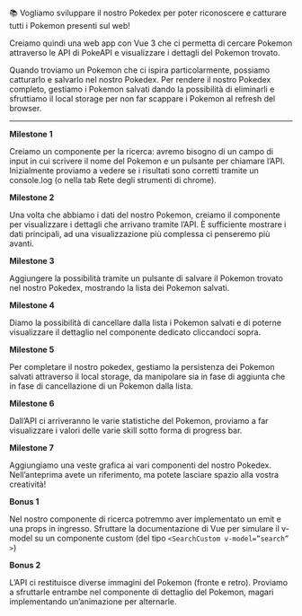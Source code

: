 <aside>
📚 Vogliamo sviluppare il nostro Pokedex per poter riconoscere e catturare tutti i Pokemon presenti sul web!

Creiamo quindi una web app con Vue 3 che ci permetta di cercare Pokemon attraverso le API di PokeAPI e visualizzare i dettagli del Pokemon trovato.

Quando troviamo un Pokemon che ci ispira particolarmente, possiamo catturarlo e salvarlo nel nostro Pokedex.
Per rendere il nostro Pokedex completo, gestiamo i Pokemon salvati dando la possibilità di eliminarli e sfruttiamo il local storage per non far scappare i Pokemon al refresh del browser.

---

**Milestone 1**

Creiamo un componente per la ricerca: avremo bisogno di un campo di input in cui scrivere il nome del Pokemon e un pulsante per chiamare l’API. Inizialmente proviamo a vedere se i risultati sono corretti tramite un console.log (o nella tab Rete degli strumenti di chrome).

**Milestone 2**

Una volta che abbiamo i dati del nostro Pokemon, creiamo il componente per visualizzare i dettagli che arrivano tramite l’API. È sufficiente mostrare i dati principali, ad una visualizzazione più complessa ci penseremo più avanti.

**Milestone 3**

Aggiungere la possibilità tramite un pulsante di salvare il Pokemon trovato nel nostro Pokedex, mostrando la lista dei Pokemon salvati.

**Milestone 4**

Diamo la possibilità di cancellare dalla lista i Pokemon salvati e di poterne visualizzare il dettaglio nel componente dedicato cliccandoci sopra.

**Milestone 5**

Per completare il nostro pokedex, gestiamo la persistenza dei Pokemon salvati attraverso il local storage, da manipolare sia in fase di aggiunta che in fase di cancellazione di un Pokemon dalla lista.

**Milestone 6**

Dall’API ci arriveranno le varie statistiche del Pokemon, proviamo a far visualizzare i valori delle varie skill sotto forma di progress bar.

**Milestone 7**

Aggiungiamo una veste grafica ai vari componenti del nostro Pokedex. Nell’anteprima avete un riferimento, ma potete lasciare spazio alla vostra creatività!

**Bonus 1**

Nel nostro componente di ricerca potremmo aver implementato un emit e una props in ingresso. Sfruttare la documentazione di Vue per simulare il v-model su un componente custom (del tipo `<SearchCustom v-model=”search” >`)

**Bonus 2**

L’API ci restituisce diverse immagini del Pokemon (fronte e retro). Proviamo a sfruttarle entrambe nel componente di dettaglio del Pokemon, magari implementando un’animazione per alternarle.

</aside>
